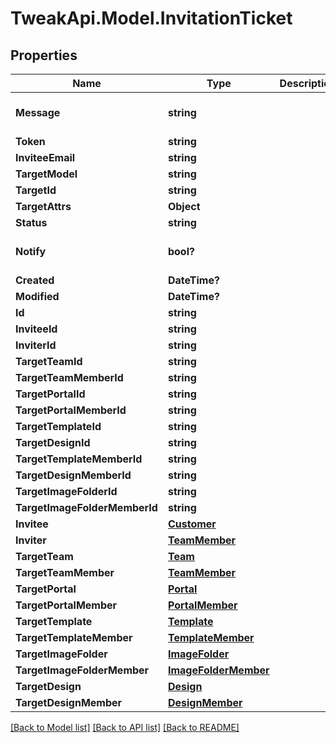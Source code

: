# TweakApi.Model.InvitationTicket
## Properties

Name | Type | Description | Notes
------------ | ------------- | ------------- | -------------
**Message** | **string** |  | [optional] [default to ""]
**Token** | **string** |  | [optional] 
**InviteeEmail** | **string** |  | [optional] 
**TargetModel** | **string** |  | 
**TargetId** | **string** |  | 
**TargetAttrs** | **Object** |  | [optional] 
**Status** | **string** |  | [optional] 
**Notify** | **bool?** |  | [optional] [default to true]
**Created** | **DateTime?** |  | [optional] 
**Modified** | **DateTime?** |  | [optional] 
**Id** | **string** |  | [optional] 
**InviteeId** | **string** |  | [optional] 
**InviterId** | **string** |  | [optional] 
**TargetTeamId** | **string** |  | [optional] 
**TargetTeamMemberId** | **string** |  | [optional] 
**TargetPortalId** | **string** |  | [optional] 
**TargetPortalMemberId** | **string** |  | [optional] 
**TargetTemplateId** | **string** |  | [optional] 
**TargetDesignId** | **string** |  | [optional] 
**TargetTemplateMemberId** | **string** |  | [optional] 
**TargetDesignMemberId** | **string** |  | [optional] 
**TargetImageFolderId** | **string** |  | [optional] 
**TargetImageFolderMemberId** | **string** |  | [optional] 
**Invitee** | [**Customer**](Customer.md) |  | [optional] 
**Inviter** | [**TeamMember**](TeamMember.md) |  | [optional] 
**TargetTeam** | [**Team**](Team.md) |  | [optional] 
**TargetTeamMember** | [**TeamMember**](TeamMember.md) |  | [optional] 
**TargetPortal** | [**Portal**](Portal.md) |  | [optional] 
**TargetPortalMember** | [**PortalMember**](PortalMember.md) |  | [optional] 
**TargetTemplate** | [**Template**](Template.md) |  | [optional] 
**TargetTemplateMember** | [**TemplateMember**](TemplateMember.md) |  | [optional] 
**TargetImageFolder** | [**ImageFolder**](ImageFolder.md) |  | [optional] 
**TargetImageFolderMember** | [**ImageFolderMember**](ImageFolderMember.md) |  | [optional] 
**TargetDesign** | [**Design**](Design.md) |  | [optional] 
**TargetDesignMember** | [**DesignMember**](DesignMember.md) |  | [optional] 

[[Back to Model list]](../README.md#documentation-for-models) [[Back to API list]](../README.md#documentation-for-api-endpoints) [[Back to README]](../README.md)


